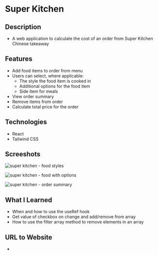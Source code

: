 # Super Kitchen 

## Description
* A web application to calculate the cost of an order from Super Kitchen Chinese takeaway

## Features 
* Add food items to order from menu 
* Users can select, where applicable: 
  * The style the food item is cooked in 
  * Additional options for the food item
  * Side item for meals 
* View order summary
* Remove items from order
* Calculate total price for the order

## Technologies
* React
* Tailwind CSS

## Screeshots
![super kitchen - food styles](https://user-images.githubusercontent.com/90397446/215542916-bf3d989c-5b16-4e58-ba7d-47d370d02569.png)

![super kitchen - food with   options](https://user-images.githubusercontent.com/90397446/215542926-11287dbb-bf60-420b-af57-851ce0af6508.png)

![super kitchen - order summary](https://user-images.githubusercontent.com/90397446/215542939-c7df102a-d102-4f79-bb43-c2b0b4df7af0.png)

## What I Learned
* When and how to use the useRef hook
* Get value of checkbox on change and add/remove from array
* How to use the filter array method to remove elements in an array 

## URL to Website
*




